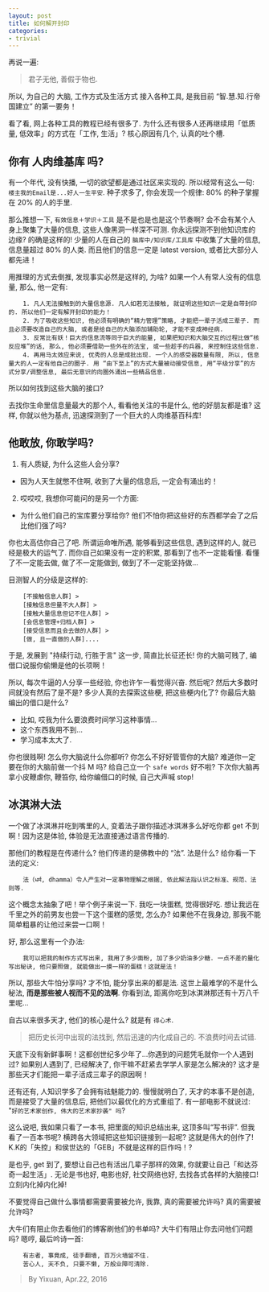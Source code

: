 ```yaml
---
layout: post
title: 如何解开封印
categories:
- trivial
---
```



再说一遍:

> 君子无他, 善假于物也. 

所以, 为自己的 大脑, 工作方式及生活方式 接入各种工具, 是我目前 “智.慧.知.行帝国建立” 的第一要务！

看了看, 网上各种工具的教程已经有很多了. 为什么还有很多人还再继续用「低质量, 低效率」的方式在「工作, 生活」? 核心原因有几个, 认真的吐个槽.

## 你有 人肉维基库 吗? 

有一个年代, 没有快播, 一切的欲望都是通过社区来实现的. 所以经常有这么一句: `楼主我的Email是...好人一生平安`. 种子求多了, 你会发现一个规律: 80% 的种子掌握在 20% 的人的手里.

那么推想一下, `有效信息＋学识＋工具` 是不是也是也是这个节奏啊? 会不会有某个人身上聚集了大量的信息, 这些人像黑洞一样深不可测. 你永远探测不到他知识库的边缘? 的确是这样的! 少量的人在自己的 `脑库中/知识库/工具库` 中收集了大量的信息, 信息量超过 80% 的人类. 而且他们的信息一定是 latest version, 或者比大部分人都先进！

用推理的方式去倒推, 发现事实必然是这样的, 为啥? 如果一个人有常人没有的信息量, 那么, 他一定有: 

		1. 凡人无法接触到的大量信息源. 凡人如若无法接触, 就证明这些知识一定是自带封印的. 所以他们一定有解开封印的能力！
		2. 为了吸收这些知识, 他必须有明确的“精力管理”策略, 才能把一辈子活成三辈子. 而且必须要改造自己的大脑, 或者是给自己的大脑添加辅助轮, 才能不变成神经病.
		3. 反常比有妖！巨大的信息流等同于巨大的能量, 如果把知识和大脑交互的过程比做“核反应堆”的话, 那么, 他必须要借助一些外在的法宝, 或一些趁手的兵器, 来控制住这些信息. 
		4. 再用马太效应来说, 优秀的人总是成批出现. 一个人的感受器数量有限, 所以, 信息量大的人一定有他自己的圈子. 用 “由下至上”的方式大量被动接受信息, 用“平级分享”的方式分享/调整信息, 最后无意识的向圈外涌出一些精品信息.

所以如何找到这些大脑的接口? 

去找你生命里信息量最大的那个人, 看看他关注的书是什么, 他的好朋友都是谁? 这样, 你就以他为基点, 迅速探测到了一个巨大的人肉维基百科库!


## 他敢放, 你敢学吗? 

1. 有人质疑, 为什么这些人会分享?
 * 因为人天生就憋不住啊, 收到了大量的信息后, 一定会有涌出的！
2. 哎哎哎, 我想你可能问的是另一个方面:
 * 为什么他们自己的宝库要分享给你? 他们不怕你把这些好的东西都学会了之后比他们强了吗? 

你也太高估你自己了吧. 所谓运命唯所遇, 能够看到这些信息, 遇到这样的人, 就已经是极大的运气了. 而你自己如果没有一定的积累, 那看到了也不一定能看懂. 看懂了不一定能去做, 做了不一定能做到, 做到了不一定能坚持做...

目测智人的分级是这样的:

		[不接触信息人群] >
		[接触信息但量不大人群] >
		[接触大量信息但记不住人群] > 
		[会信息管理+归档人群] > 
		[接受信息而且会去做的人群] >
		[做, 且一直做的人群]....

于是, 发展到 "持续行动, 行胜于言" 这一步, 简直比长征还长! 你的大脑可贱了, 编借口说服你偷懒是他的长项啊！

所以, 每次牛逼的人分享一些经验, 你也许乍一看觉得兴奋. 然后呢? 然后大多数时间就没有然后了是不是? 多少人真的去探索这些梗, 把这些梗内化了? 你最后大脑编出的借口是什么? 

  * 比如, 哎我为什么要浪费时间学习这种事情...
  * 这个东西我用不到...
  * 学习成本太大了.
	
你也很贱啊! 怎么你大脑说什么你都听? 你怎么不好好管管你的大脑? 难道你一定要在你的大脑前做一个抖 M 吗? 给自己立一个 `safe words` 好不啦? 下次你大脑再拿小皮鞭虐你, 鞭笞你, 给你编借口的时候, 自己大声喊 stop!

## 冰淇淋大法

一个做了冰淇淋并吃到嘴里的人, 变着法子跟你描述冰淇淋多么好吃你都 get 不到啊！因为这是体验, 体验是无法直接通过语言传播的.

那他们的教程是在传递什么? 他们传递的是佛教中的 “法”. 法是什么? 给你看一下法的定义: 

		法（धर्म, dhamma）令人产生对一定事物理解之根据, 依此解法指认识之标准、规范、法则等.

这个概念太抽象了吧！举个例子来说一下. 我吃一块蛋糕, 觉得很好吃. 想让我远在千里之外的前男友也尝一下这个蛋糕的感觉, 怎么办?  如果他不在我身边, 那我不能简单粗暴的让他过来尝一口啊！

好, 那么这里有一个办法:

		我可以把我的制作方式写出来, 我用了多少面粉, 加了多少奶油多少糖. 一点不差的量化写出秘诀, 他只要照做, 就能做出一摸一样的蛋糕！这就是法！

所以, 那些大牛怕分享吗? 才不怕, 能分享出来的都是法. 这世上最难学的不是什么秘法, **而是那些被人视而不见的法啊**. 你看到法, 距离你吃到冰淇淋那还有十万八千里呢...

自古以来很多天才, 他们的核心是什么? 就是有 `得心术`. 

> 把历史长河中出现的法找到, 然后迅速的内化成自己的. 不浪费时间去试错. 
  
天底下没有新鲜事啊！这都创世纪多少年了...你遇到的问题凭毛就你一个人遇到过? 如果别人遇到了, 已经解决了, 你干嘛不赶紧去学学人家是怎么解决的? 这才是那些天才们能把一辈子活成三辈子的原因啊！

还有还有, 人知识学多了会拥有祛魅能力的. 慢慢就明白了, 天才的本事不是创造, 而是接受了大量的信息后, 把他们以最优化的方式重组了. 有一部电影不就说过: "`好的艺术家创作, 伟大的艺术家抄袭" 吗`?

这么说吧, 我如果只看了一本书, 把里面的知识总结出来, 这顶多叫“写书评”. 但我看了一百本书呢? 横跨各大领域把这些知识链接到一起呢? 这就是伟大的创作了! K.K的「失控」和侯世达的「GEB」不就是这样的巨作吗！? 

是也乎, get 到了, 要想让自己也有活出几辈子那样的效果, 你就要让自己「和达芬奇一起生活」. 无论是书也好, 电影也好, 社交网络也好, 去找各式各样的大脑接口! 立刻内化掉内化掉!

不要觉得自己做什么事情都需要需要被允许, 我靠, 真的需要被允许吗? 真的需要被允许吗? 

大牛们有阻止你去看他们的博客刷他们的书单吗? 大牛们有阻止你去问他们问题吗? 嗯哼, 最后吟诗一首: 

		有志者, 事竟成, 徒手翻墙, 百万火墙留不住. 
		苦心人, 天不负, 只要不懒, 万般业障可清除.


> By Yixuan, Apr.22, 2016

